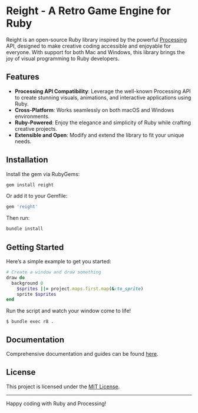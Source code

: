 
# Reight - A Retro Game Engine for Ruby

Reight is an open-source Ruby library inspired by the powerful [Processing](https://processing.org/) API, designed to make creative coding accessible and enjoyable for everyone. With support for both Mac and Windows, this library brings the joy of visual programming to Ruby developers.

## Features

- **Processing API Compatibility**: Leverage the well-known Processing API to create stunning visuals, animations, and interactive applications using Ruby.
- **Cross-Platform**: Works seamlessly on both macOS and Windows environments.
- **Ruby-Powered**: Enjoy the elegance and simplicity of Ruby while crafting creative projects.
- **Extensible and Open**: Modify and extend the library to fit your unique needs.

## Installation

Install the gem via RubyGems:

```bash
gem install reight
```

Or add it to your Gemfile:

```ruby
gem 'reight'
```

Then run:

```bash
bundle install
```

## Getting Started

Here’s a simple example to get you started:

```ruby
# Create a window and draw something
draw do
  background 0
	$sprites ||= project.maps.first.map(&:to_sprite)
	sprite $sprites
end
```

Run the script and watch your window come to life!

```
$ bundle exec r8 .
```

## Documentation

Comprehensive documentation and guides can be found [here](https://www.rubydoc.info/gems/reight/0.1/index).

## License

This project is licensed under the [MIT License](LICENSE).

---

Happy coding with Ruby and Processing!
